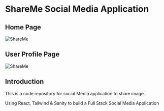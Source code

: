 # ShareMe Social Media Application  

## Home Page 
![ShareMe](https://i.ibb.co/JyPPdzC/Home1.png)
## User Profile Page 
![ShareMe](https://i.ibb.co/xXbSgPP/Userporfile1.png)


## Introduction
This is a code repository for social Media application to share image .

Using React, Tailwind & Sanity  to build a Full Stack Social Media Application 
